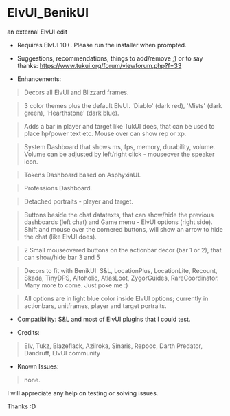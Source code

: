 ElvUI_BenikUI
=============
an external ElvUI edit

- Requires ElvUI 10+. Please run the installer when prompted.

- Suggestions, recommendations, things to add/remove ;) or to say thanks: https://www.tukui.org/forum/viewforum.php?f=33

- Enhancements:

>Decors all ElvUI and Blizzard frames.

>3 color themes plus the default ElvUI. 'Diablo' (dark red), 'Mists' (dark green), 'Hearthstone' (dark blue).

>Adds a bar in player and target like TukUI does, that can be used to place hp/power text etc. Mouse over can show rep or xp.

>System Dashboard that shows ms, fps, memory, durability, volume. Volume can be adjusted by left/right click - mouseover the speaker icon.

>Tokens Dashboard based on AsphyxiaUI.

>Professions Dashboard.

>Detached portraits - player and target.

>Buttons beside the chat datatexts, that can show/hide the previous dashboards (left chat) and Game menu - ElvUI options (right side). Shift and mouse over the cornered buttons, will show an arrow to hide the chat (like ElvUI does).

>2 Small mouseovered buttons on the actionbar decor (bar 1 or 2), that can show/hide bar 3 and 5

>Decors to fit with BenikUI: S&L, LocationPlus, LocationLite, Recount, Skada, TinyDPS, Altoholic, AtlasLoot, ZygorGuides, RareCoordinator. Many more to come. Just poke me :)

>All options are in light blue color inside ElvUI options; currently in actionbars, unitframes, player and target portraits. 

- Compatibility:
S&L and most of ElvUI plugins that I could test.

- Credits:
>Elv, Tukz, Blazeflack, Azilroka, Sinaris, Repooc, Darth Predator, Dandruff, ElvUI community

- Known Issues:
>none.

I will appreciate any help on testing or solving issues.

Thanks :D 
